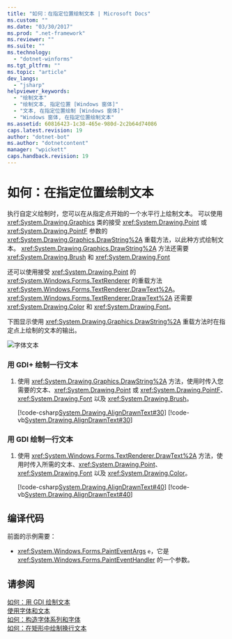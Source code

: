 ```yaml
---
title: "如何：在指定位置绘制文本 | Microsoft Docs"
ms.custom: ""
ms.date: "03/30/2017"
ms.prod: ".net-framework"
ms.reviewer: ""
ms.suite: ""
ms.technology: 
  - "dotnet-winforms"
ms.tgt_pltfrm: ""
ms.topic: "article"
dev_langs: 
  - "jsharp"
helpviewer_keywords: 
  - "绘制文本"
  - "绘制文本, 指定位置 [Windows 窗体]"
  - "文本, 在指定位置绘制 [Windows 窗体]"
  - "Windows 窗体, 在指定位置绘制文本"
ms.assetid: 60816423-1c38-465e-980d-2c2b64d74086
caps.latest.revision: 19
author: "dotnet-bot"
ms.author: "dotnetcontent"
manager: "wpickett"
caps.handback.revision: 19
---
```

# 如何：在指定位置绘制文本
执行自定义绘制时，您可以在从指定点开始的一个水平行上绘制文本。  可以使用 <xref:System.Drawing.Graphics> 类的接受 <xref:System.Drawing.Point> 或 <xref:System.Drawing.PointF> 参数的 <xref:System.Drawing.Graphics.DrawString%2A> 重载方法，以此种方式绘制文本。  <xref:System.Drawing.Graphics.DrawString%2A> 方法还需要 <xref:System.Drawing.Brush> 和 <xref:System.Drawing.Font>  
  
 还可以使用接受 <xref:System.Drawing.Point> 的 <xref:System.Windows.Forms.TextRenderer> 的重载方法 <xref:System.Windows.Forms.TextRenderer.DrawText%2A>。  <xref:System.Windows.Forms.TextRenderer.DrawText%2A> 还需要 <xref:System.Drawing.Color> 和 <xref:System.Drawing.Font>。  
  
 下图显示使用 <xref:System.Drawing.Graphics.DrawString%2A> 重载方法时在指定点上绘制的文本的输出。  
  
 ![字体文本](../../../../docs/framework/winforms/advanced/media/csfontstext1.png "csfontstext1")  
  
### 用 GDI\+ 绘制一行文本  
  
1.  使用 <xref:System.Drawing.Graphics.DrawString%2A> 方法，使用时传入您需要的文本、<xref:System.Drawing.Point> 或 <xref:System.Drawing.PointF>、<xref:System.Drawing.Font> 以及 <xref:System.Drawing.Brush>。  
  
     [!code-csharp[System.Drawing.AlignDrawnText#30](../../../../samples/snippets/csharp/VS_Snippets_Winforms/System.Drawing.AlignDrawnText/CS/Form1.cs#30)]
     [!code-vb[System.Drawing.AlignDrawnText#30](../../../../samples/snippets/visualbasic/VS_Snippets_Winforms/System.Drawing.AlignDrawnText/VB/Form1.vb#30)]  
  
### 用 GDI 绘制一行文本  
  
1.  使用 <xref:System.Windows.Forms.TextRenderer.DrawText%2A> 方法，使用时传入所需的文本、<xref:System.Drawing.Point>、<xref:System.Drawing.Font> 以及 <xref:System.Drawing.Color>。  
  
     [!code-csharp[System.Drawing.AlignDrawnText#40](../../../../samples/snippets/csharp/VS_Snippets_Winforms/System.Drawing.AlignDrawnText/CS/Form1.cs#40)]
     [!code-vb[System.Drawing.AlignDrawnText#40](../../../../samples/snippets/visualbasic/VS_Snippets_Winforms/System.Drawing.AlignDrawnText/VB/Form1.vb#40)]  
  
## 编译代码  
 前面的示例需要：  
  
-   <xref:System.Windows.Forms.PaintEventArgs>  `e`，它是 <xref:System.Windows.Forms.PaintEventHandler> 的一个参数。  
  
## 请参阅  
 [如何：用 GDI 绘制文本](../../../../docs/framework/winforms/advanced/how-to-draw-text-with-gdi.md)   
 [使用字体和文本](../../../../docs/framework/winforms/advanced/using-fonts-and-text.md)   
 [如何：构造字体系列和字体](../../../../docs/framework/winforms/advanced/how-to-construct-font-families-and-fonts.md)   
 [如何：在矩形中绘制换行文本](../../../../docs/framework/winforms/advanced/how-to-draw-wrapped-text-in-a-rectangle.md)